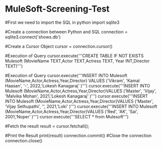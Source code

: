 # MuleSoft-Screening-Test

#First we need to import the SQL in python
import sqlite3

#Create a connection between Python and SQL
connection = sqlite3.connect('shows.db')

#Create a Cursor Object
cursor = connection.cursor()

#Execution of Query
cursor.execute('''CREATE TABLE IF NOT EXISTS Mulesoft
              (MovieName TEXT,Actor TEXT,Actress TEXT, Year INT,Director TEXT)''')

#Execution of Query
cursor.execute('''INSERT INTO Mulesoft (MovieName,Actor,Actress,Year,Director) VALUES ('Vikram', 'Kamal Haasan', '-', 2022,'Lokesh Kanagaraj' )''')
cursor.execute('''INSERT INTO Mulesoft (MovieName,Actor,Actress,Year,Director)VALUES ('Master', 'Vijay', 'Malvika Mohan', 2021,'Lokesh Kanagaraj' )''')
cursor.execute('''INSERT INTO Mulesoft (MovieName,Actor,Actress,Year,Director)VALUES ('Master', 'Vijay Sethupathi', '', 2021,'Loki' )''')
cursor.execute('''INSERT INTO Mulesoft (MovieName,Actor,Actress,Year,Director)VALUES ('Red', 'AK', 'Sai', 2001,'Noper' )''')
cursor.execute('''SELECT * from Mulesoft''')

#Fetch the result
result = cursor.fetchall();

#Print the Result
print(result)
connection.commit()
#Close the connection
connection.close()
